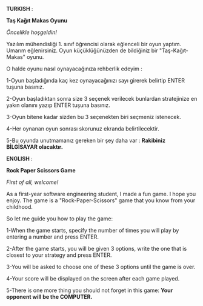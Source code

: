 **TURKISH** :

**Taş Kağıt Makas Oyunu**

*Öncelikle hoşgeldin!*

Yazılım mühendisliği 1. sınıf öğrencisi olarak eğlenceli bir oyun yaptım. Umarım eğlenirsiniz.
Oyun küçüklüğünüzden de bildiğiniz bir "Taş-Kağıt-Makas" oyunu.

O halde oyunu nasıl oynayacağınıza rehberlik edeyim : 

1-Oyun başladığında kaç kez oynayacağınızı sayı girerek belirtip ENTER tuşuna basınız.

2-Oyun başladıktan sonra size 3 seçenek verilecek bunlardan stratejinize en yakın olanını yazıp ENTER tuşuna basınız.

3-Oyun bitene kadar sizden bu 3 seçenekten biri seçmeniz istenecek.

4-Her oynanan oyun sonrası skorunuz ekranda belirtilecektir.

5-Bu oyunda unutmamanız gereken bir şey daha var : **Rakibiniz BİLGİSAYAR olacaktır.**

**ENGLISH** :

**Rock Paper Scissors Game**

*First of all, welcome!*

As a first-year software engineering student, I made a fun game. I hope you enjoy.
The game is a "Rock-Paper-Scissors" game that you know from your childhood.

So let me guide you how to play the game:

1-When the game starts, specify the number of times you will play by entering a number and press ENTER.

2-After the game starts, you will be given 3 options, write the one that is closest to your strategy and press ENTER.

3-You will be asked to choose one of these 3 options until the game is over.

4-Your score will be displayed on the screen after each game played.

5-There is one more thing you should not forget in this game: **Your opponent will be the COMPUTER.**
